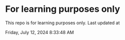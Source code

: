 # For learning purposes only
This repo is for learning purposes only.
Last updated at

Friday, July 12, 2024 8:33:48 AM

